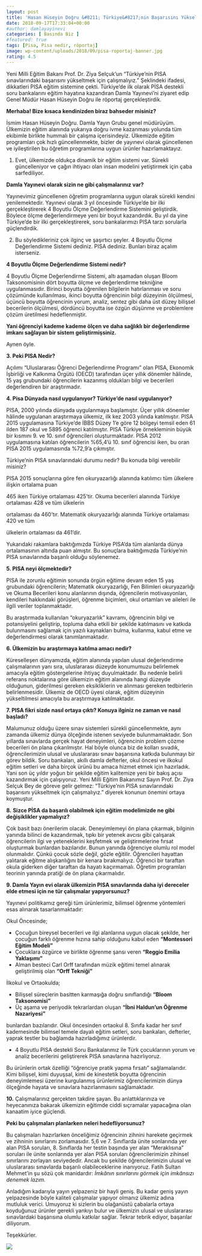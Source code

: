 ```yaml
---
layout: post
title: 'Hasan Hüseyin Doğru &#8211; Türkiye&#8217;nin Başarısını Yükseltmeliyiz'
date: 2018-09-17T17:33:04+00:00
#author: damlayayinevi
categories: [ Basında Biz ]
#featured: true
tags: [Pisa, Pisa nedir, röportaj]
image: wp-content/uploads/2018/09/pisa-roportaj-banner.jpg
rating: 4.5
---
```

Yeni Milli Eğitim Bakanı Prof. Dr. Ziya Selçuk’un “Türkiye’nin PISA sınavlarındaki başarısını yükseltmek için çalışmalıyız.” Şeklindeki ifadesi, dikkatleri PISA eğitim sistemine çekti. Türkiye’de ilk olarak PİSA destekli soru bankalarını eğitim hayatına kazandıran Damla Yayınevi’ni ziyaret edip Genel Müdür Hasan Hüseyin Doğru ile röportaj gerçekleştirdik.

**Merhaba! Bize kısaca kendinizden biraz bahseder misiniz?**

İsmim Hasan Hüseyin Doğru. Damla Yayın Grubu genel müdürüyüm. Ülkemizin eğitim alanında yukarıya doğru ivme kazanması yolunda tüm ekibimle birlikte hummalı bir çalışma içerisindeyiz. Ülkemizde eğitim programları çok hızlı güncellenmekte, bizler de yayınevi olarak güncellenen ve iyileştirilen bu öğretim programlarına uygun ürünler hazırlamaktayız.

1. Evet, ülkemizde oldukça dinamik bir eğitim sistemi var. Sürekli güncelleniyor ve çağın ihtiyacı olan insan modelini yetiştirmek için çaba sarfediliyor.

**Damla Yayınevi olarak sizin ne gibi çalışmalarınız var?**

Yayınevimiz güncellenen öğretim programlarına uygun olarak sürekli kendini yenilemektedir. Yayınevi olarak 3 yıl öncesinde Türkiye’de bir ilki gerçekleştirerek 4 Boyutlu Ölçme Değerlendirme Sistemini geliştirdik. Böylece ölçme değerlendirmeye yeni bir boyut kazandırdık. Bu yıl da yine Türkiye’de bir ilki gerçekleştirerek, soru bankalarımızı PISA tarzı sorularla güçlendirdik.

2. Bu söyledikleriniz çok ilginç ve şaşırtıcı şeyler. 4 Boyutlu Ölçme Değerlendirme Sistemi dediniz. PISA dediniz. Bunları biraz açalım isterseniz.

**4 Boyutlu Ölçme Değerlendirme Sistemi nedir?**

4 Boyutlu Ölçme Değerlendirme Sistemi, altı aşamadan oluşan Bloom Taksonomisinin dört boyutta ölçme ve değerlendirme tekniğine uygulanmasıdır. Birinci boyutta öğrenilen bilgilerin hatırlanması ve soru çözümünde kullanılması, ikinci boyutta öğrencinin bilgi düzeyinin ölçülmesi, üçüncü boyutta öğrencinin yorum, analiz, sentez gibi daha üst düzey bilişsel becerilerin ölçülmesi, dördüncü boyutta ise özgün düşünme ve problemlere çözüm üretilmesi hedeflenmiştir.

**Yani öğrenciyi kademe kademe ölçen ve daha sağlıklı bir değerlendirme imkanı sağlayan bir sistem geliştirmişsiniz.**

Aynen öyle.

**3. Peki PISA Nedir?**

Açılımı “Uluslararası Öğrenci Değerlendirme Programı” olan PISA, Ekonomik İşbirliği ve Kalkınma Örgütü (OECD) tarafından üçer yıllık dönemler hâlinde, 15 yaş grubundaki öğrencilerin kazanmış oldukları bilgi ve becerileri değerlendiren bir araştırmadır.

**4. Pisa Dünyada nasıl uygulanıyor? Türkiye’de nasıl uygulanıyor?**

PISA, 2000 yılında dünyada uygulanmaya başlamıştır. Üçer yıllık dönemler hâlinde uygulanan araştırmaya ülkemiz, ilk kez 2003 yılında katılmıştır. PISA 2015 uygulamasına Türkiye’de İBBS Düzey 1’e göre 12 bölgeyi temsil eden 61 ilden 187 okul ve 5895 öğrenci katılmıştır. PISA Türkiye örnekleminin büyük bir kısmını 9. ve 10. sınıf öğrencileri oluşturmaktadır. PISA 2012 uygulamasına katılan öğrencilerin %65,4’ü 10. sınıf öğrencisi iken, bu oran PISA 2015 uygulamasında %72,9’a çıkmıştır.

Türkiye’nin PISA sınavlarındaki durumu nedir? Bu konuda bilgi verebilir misiniz?

PISA 2015 sonuçlarına göre fen okuryazarlığı alanında katılımcı tüm ülkelere ilişkin ortalama puan

465 iken Türkiye ortalaması 425’tir. Okuma becerileri alanında Türkiye ortalaması 428 ve tüm ülkelerin

ortalaması da 460’tır. Matematik okuryazarlığı alanında Türkiye ortalaması 420 ve tüm

ülkelerin ortalaması da 461’dir.

Yukarıdaki rakamlara baktığımızda Türkiye PISA’da tüm alanlarda dünya ortalamasının altında puan almıştır. Bu sonuçlara baktığımızda Türkiye’nin PISA sınavlarında başarılı olduğu söylenemez.

**5. PISA neyi ölçmektedir?**

PISA ile zorunlu eğitimin sonunda örgün eğitime devam eden 15 yaş grubundaki öğrencilerin; Matematik okuryazarlığı, Fen Bilimleri okuryazarlığı ve Okuma Becerileri konu alanlarının dışında, öğrencilerin motivasyonları, kendileri hakkındaki görüşleri, öğrenme biçimleri, okul ortamları ve aileleri ile ilgili veriler toplanmaktadır.

Bu araştırmada kullanılan “okuryazarlık” kavramı, öğrencinin bilgi ve potansiyelini geliştirip, topluma daha etkili bir şekilde katılmasını ve katkıda bulunmasını sağlamak için yazılı kaynakları bulma, kullanma, kabul etme ve değerlendirmesi olarak tanımlanmaktadır.

**6. Ülkemizin bu araştırmaya katılma amacı nedir?**

Küreselleşen dünyamızda, eğitim alanında yapılan ulusal değerlendirme çalışmalarının yanı sıra, uluslararası düzeyde konumumuzu belirlemek amacıyla eğitim göstergelerine ihtiyaç duyulmaktadır. Bu nedenle belirli referans noktalarına göre ülkemizin eğitim alanında hangi düzeyde olduğunun, giderilmesi gereken eksikliklerin ve alınması gereken tedbirlerin belirlenmesidir. Ülkemiz de OECD üyesi olarak, eğitim düzeyinin yükseltilmesi amacıyla bu araştırmaya katılmaktadır.

**7. PISA fikri sizde nasıl ortaya çıktı? Konuya ilginiz ne zaman ve nasıl başladı?**

Malumunuz olduğu üzere sınav sistemleri sürekli güncellenmekte, aynı zamanda ülkemiz dünya ölçeğinde istenen seviyede bulunmamaktadır. Son yıllarda sınavlarda gerçek hayat deneyimleri, öğrencinin problem çözme becerileri ön plana çıkarılmıştır. Hal böyle olunca biz de kolları sıvadık, öğrencilerimizin ulusal ve uluslararası sınav başarısına katkıda bulunmayı bir görev bildik. Soru bankaları, akıllı damla defterler, okul öncesi ve ilkokul eğitim setleri ve daha birçok ürünü bu amaca hizmet etmek için hazırladık. Yani son üç yıldır yoğun bir şekilde eğitim kalitemize yeni bir bakış açısı kazandırmak için çalışıyoruz. Yeni Milli Eğitim Bakanımız Sayın Prof. Dr. Ziya Selçuk Bey de göreve gelir gelmez: “Türkiye’nin PISA sınavlarındaki başarısını yükseltmek için çalışmalıyız.” diyerek konunun önemini ortaya koymuştur.

**8.** **Sizce PİSA da başarılı olabilmek için eğitim modelimizde ne gibi değişiklikler yapmalıyız?**

Çok basit bazı önerilerim olacak. Deneyimlemeyi ön plana çıkarmak, bilginin yanında bilinci de kazandırmak, tıpkı bir yetenek avcısı gibi çalışarak öğrencilerin ilgi ve yeteneklerini keşfetmek ve geliştirmelerine fırsat oluşturmak bunlardan bazılarıdır. Bunun yanında öğrenciye olumlu rol model olunmalıdır. Çünkü çocuk sözle değil, gözle eğitilir. Öğrencileri hayattan yalıtarak eğitme alışkanlığını bir kenara bırakmalıyız. Öğrenci bir taraftan okula giderken diğer taraftan da hayatı kaçırmamalı. Öğretim programları teorinin yanında pratiği de ön plana çıkarmalıdır.

**9. Damla Yayın evi olarak ülkemizin PISA sınavlarında daha iyi dereceler elde etmesi için ne tür çalışmalar yapıyorsunuz?**

Yayınevi politikamız gereği tüm ürünlerimiz, bilimsel öğrenme yöntemleri esas alınarak tasarlanmaktadır:

Okul Öncesinde;

-   Çocuğun bireysel becerileri ve ilgi alanlarına uygun olacak şekilde, her çocuğun farklı öğrenme hızına sahip olduğunu kabul eden **“Montessori Eğitim Modeli”**
-   Çocuklara özgürce ve birlikte öğrenme şansı veren **“Reggio Emilia Yaklaşımı”**
-   Alman besteci Carl Orff tarafından müzik eğitimi temel alınarak geliştirilmiş olan **“Orff Tekniği”**

İlkokul ve Ortaokulda;

-   Bilişsel süreçlerin basitten karmaşığa doğru sınıflandığı **“Bloom Taksonomisi”**
-   Üç aşama ve periyodik tekrarlardan oluşan **“İbni Haldun’un Öğrenme Nazariyesi”**

bunlardan bazılarıdır. Okul öncesinden ortaokul 8. Sınıfa kadar her sınıf kademesinde bilimsel temele dayalı eğitim setleri, soru bankaları, defterler, yaprak testler bu bağlamda hazırladığımız ürünlerdir.

-   4 Boyutlu PISA destekli Soru Bankalarımız ile Türk çocuklarının yorum ve analiz becerilerini geliştirerek PISA sınavlarına hazırlıyoruz.

Bu ürünlerin ortak özelliği “öğrenciye pratik yapma fırsatı” sağlamalarıdır. Kimi bilişsel, kimi duyuşsal, kimi de kinestetik boyutta öğrencinin deneyimlemesi üzerine kurgulanmış ürünlerimiz öğrencilerimizin dünya ölçeğinde hayata ve sınavlara hazırlanmasını sağlamaktadır.

**10.** Çalışmalarınız gerçekten takdire şayan. Bu anlattıklarınıza ve heyecanınıza bakarak ülkemizin eğitimde ciddi sıçramalar yapacağına olan kanaatim iyice güçlendi.

**Peki bu çalışmaları planlarken neleri hedefliyorsunuz?**

Bu çalışmaları hazırlarken önceliğimiz öğrencinin zihnini harekete geçirmek ve zihninin sınırlarını zorlamasıdır. 5,6 ve 7. Sınıflarda ünite sonlarında yer alan PISA soruları, 8. Sınıflarda her testin başında yer alan “Meraklısına” soruları ile ünite sonlarında yer alan PISA soruları öğrencilerimizin zihinsel sınırlarını zorlayan seviyededir. Ancak bu şekilde öğrencilerimizin ulusal ve uluslararası sınavlarda başarılı olabileceklerine inanıyoruz. Fatih Sultan Mehmet’in şu sözü çok manidardır: _İmkânın sınırlarını görmek için imkânsızı denemek lazım._

Anladığım kadarıyla yayın yelpazeniz bir hayli geniş. Bu kadar geniş yayın yelpazesinde böyle kaliteli çalışmalar yapıyor olmanız ülkemiz adına mutluluk verici. Umuyoruz ki sizlerin bu olağanüstü çabalarla ortaya koyduğunuz ürünler gerekli yankıyı bulur ve ülkemizin ulusal ve uluslararası sınavlardaki başarısına olumlu katkılar sağlar. Tekrar tebrik ediyor, başarılar diliyorum.

Teşekkürler.

<img src="wp-content/uploads/2018/09/pisa-sorubankasi-milliyet.jpg">

